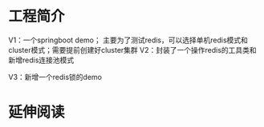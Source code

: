 # 工程简介
V1：一个springboot demo； 主要为了测试redis，可以选择单机redis模式和cluster模式；需要提前创建好cluster集群
V2：封装了一个操作redis的工具类和新增redis连接池模式

V3：新增一个redis锁的demo
# 延伸阅读

